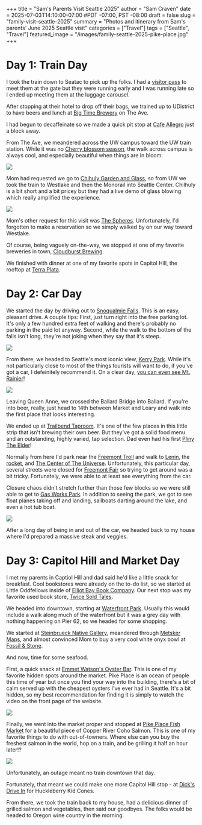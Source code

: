 +++
title = "Sam's Parents Visit Seattle 2025"
author = "Sam Craven"
date = 2025-07-03T14:10:00-07:00
#PDT -07:00, PST -08:00
draft = false
slug = "family-visit-seattle-2025"
summary = "Photos and itinerary from Sam's parents' June 2025 Seattle visit"
categories = ["Travel"]
tags = ["Seattle", "Travel"]
featured_image = "/images/family-seattle-2025-pike-place.jpg"
+++

# Day 1: Train Day

I took the train down to Seatac to pick up the folks. I had a [visitor pass](https://www.portseattle.org/page/sea-visitor-pass-program) to meet them at the gate but they were running early and I was running late so I ended up meeting them at the luggage carousel.

After stopping at their hotel to drop off their bags, we trained up to UDistrict to have beers and lunch at [Big Time Brewery](https://www.bigtimebrewery.com/) on The Ave.

I had begun to decaffeinate so we made a quick pit stop at [Cafe Allegro](https://seattleallegro.com/) just a block away.

From The Ave, we meandered across the UW campus toward the UW train station. While it was no [Cherry blossom season](/images/24-in-24-06.jpg), the walk across campus is always cool, and especially beautiful when things are in bloom.

![](/images/family-seattle-2025-uw.jpg)

Mom had requested we go to [Chihuly Garden and Glass](https://www.chihulygardenandglass.com/), so from UW we took the train to Westlake and then the Monorail into Seattle Center. Chilhuly is a bit short and a bit pricey but they had a live demo of glass blowing which really amplified the experience.

![](/images/family-seattle-2025-chihuly.jpg)

Mom's other request for this visit was [The Spheres](https://www.seattlespheres.com/). Unfortunately, I'd forgotten to make a reservation so we simply walked by on our way toward Westlake.

Of course, being vaguely on-the-way, we stopped at one of my favorite breweries in town, [Cloudburst Brewing](https://cloudburstbrew.com/).

We finished with dinner at one of my favorite spots in Capitol Hill, the rooftop at [Terra Plata](https://www.terraplata.com/).

# Day 2: Car Day

We started the day by driving out to [Snoqualmie Falls](https://www.snoqualmiefalls.com/). This is an easy, pleasant drive. A couple tips: First, just turn right into the free parking lot. It's only a few hundred extra feet of walking and there's probably no parking in the paid lot anyway. Second, while the walk to the bottom of the falls isn't long, they're not joking when they say that it's steep.

![](/images/family-seattle-2025-snoqualmiefalls.jpg)

From there, we headed to Seattle's most iconic view, [Kerry Park](https://seattle.gov/parks/allparks/kerry-park). While it's not particularly close to most of the things tourists will want to do, if you've got a car, I defeinitely recommend it. On a clear day, [you can even see Mt. Rainier](/images/24-in-24-13.jpg)!

![](/images/family-seattle-2025-kerry-park.jpg)

Leaving Queen Anne, we crossed the Ballard Bridge into Ballard. If you're into beer, really, just head to 14th between Market and Leary and walk into the first place that looks interesting.

We ended up at [Trailbend Taproom](https://trailbendtaproom.com/). It's one of the few places in this little strip that isn't brewing their own beer. But they've got a solid food menu and an outstanding, highly varied, tap selection. Dad even had his first [Pliny The Elder](https://www.beeradvocate.com/beer/profile/863/7971/)!

Normally from here I'd park near the [Freemont Troll](https://fremont.com/troll/) and walk to [Lenin](https://fremont.com/lenin-statue/), the [rocket](https://fremont.com/rocket/), and [The Center of The Universe](https://fremont.com/guidepost/). Unfortunately, this particular day, several streets were closed for [Freemont Fair](https://fremontfair.com/) so trying to get around was a bit tricky. Fortunately, we were able to at least see everything from the car.

Closure chaos didn't stretch further than those few blocks so we were still able to get to [Gas Works Park](https://www.seattle.gov/parks/allparks/gas-works-park). In addition to seeing the park, we got to see float planes taking off and landing, sailboats darting around the lake, and even a hot tub boat.

![](/images/family-seattle-2025-gas-works.jpg)

After a long day of being in and out of the car, we headed back to my house where I'd prepared a massive steak and veggies.

# Day 3: Capitol Hill and Market Day

I met my parents in Captiol Hill and dad said he'd like a little snack for breakfast. Cool bookstores were already on the to-do list, so we started at Little Oddfellows inside of [Elliot Bay Book Company](https://www.elliottbaybook.com/). Our next stop was my favorite used book store, [Twice Sold Tales](https://www.twicesoldtales.com/).

We headed into downtown, starting at [Waterfront Park](https://waterfrontparkseattle.org/the-park/). Usually this would include a walk along much of the waterfront but it was a grey day with nothing happening on Pier 62, so we headed for some shopping.

We started at [Steinbrueck Native Gallery](https://steinbruecknativegallery.com/), meandered through [Metsker Maps](https://metskermaps.com/), and almost convinced Mom to buy a very cool white onyx bowl at [Fossil & Stone](https://www.fossilandstone.com/).

And now, time for some seafood.

First, a quick snack at [Emmet Watson's Oyster Bar](https://www.emmettwatsons.com/). This is one of my favorite hidden spots around the market. Pike Place is an ocean of people this time of year but once you find your way into the building, there's a bit of calm served up with the cheapest oysters I've ever had in Seattle. It's a bit hidden, so my best recommendation for finding it is simply to watch the video on the front page of the website.

![](/images/family-seattle-2025-oysters.jpg)

Finally, we went into the market proper and stopped at [Pike Place Fish Market](https://www.pikeplacefish.com/) for a beautiful piece of Copper River Coho Salmon. This is one of my favorite things to do with out-of-towners. Where else can you buy the freshest salmon in the world, hop on a train, and be grilling it half an hour later!?

![](/images/family-seattle-2025-coho-salmon.jpg)

Unfortunately, an outage meant no train downtown that day.

Fortunately, that meant we could make one more Capitol Hill stop - at [Dick's Drive In](https://www.ddir.com/) for Huckleberry Kid Cones.

From there, we took the train back to my house, had a delicious dinner of grilled salmon and vegetables, then said our goodbyes. The folks would be headed to Oregon wine country in the morning.